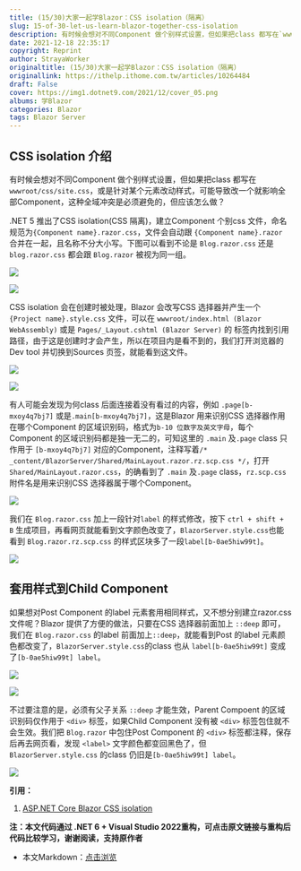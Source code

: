 ```yaml
---
title: (15/30)大家一起学Blazor：CSS isolation（隔离）
slug: 15-of-30-let-us-learn-blazor-together-css-isolation
description: 有时候会想对不同Component 做个别样式设置，但如果把class 都写在`wwwroot/css/site.css`，或是针对某个元素改动样式，可能导致改一个就影响全部Component，这种全域冲突是必须避免的，但应该怎么做？
date: 2021-12-18 22:35:17
copyright: Reprint
author: StrayaWorker
originaltitle: (15/30)大家一起学Blazor：CSS isolation（隔离）
originallink: https://ithelp.ithome.com.tw/articles/10264484
draft: False
cover: https://img1.dotnet9.com/2021/12/cover_05.png
albums: 学Blazor
categories: Blazor
tags: Blazor Server
---
```


## CSS isolation 介绍

有时候会想对不同Component 做个别样式设置，但如果把class 都写在`wwwroot/css/site.css`，或是针对某个元素改动样式，可能导致改一个就影响全部Component，这种全域冲突是必须避免的，但应该怎么做？

.NET 5 推出了CSS isolation(CSS 隔离)，建立Component 个别css 文件，命名规范为`{Component name}.razor.css`，文件会自动跟 `{Component name}.razor` 合并在一起，且名称不分大小写。下图可以看到不论是 `Blog.razor.css` 还是 `blog.razor.css` 都会跟 `Blog.razor` 被视为同一组。

![](https://img1.dotnet9.com/2021/12/2401.png)

![](https://img1.dotnet9.com/2021/12/2402.png)

CSS isolation 会在创建时被处理，Blazor 会改写CSS 选择器并产生一个 `{Project name}.style.css` 文件，可以在 `wwwroot/index.html (Blazor WebAssembly)` 或是 `Pages/_Layout.cshtml (Blazor Server)` 的 <head> 标签内找到引用路径，由于这是创建时才会产生，所以在项目内是看不到的，我们打开浏览器的Dev tool 并切换到Sources 页签，就能看到这文件。

![](https://img1.dotnet9.com/2021/12/2403.png)

![](https://img1.dotnet9.com/2021/12/2404.png)

有人可能会发现为何class 后面连接着没有看过的内容，例如 `.page[b-mxoy4q7bj7]` 或是`.main[b-mxoy4q7bj7]`，这是Blazor 用来识别CSS 选择器作用在哪个Component 的区域识别码，格式为`b-10 位数字及英文字母`，每个Component 的区域识别码都是独一无二的，可知这里的 `.main` 及`.page` class 只作用于 `[b-mxoy4q7bj7]` 对应的Component，注释写着`/* _content/BlazorServer/Shared/MainLayout.razor.rz.scp.css */`，打开`Shared/MainLayout.razor.css`，的确看到了 `.main` 及`.page` class，`rz.scp.css`附件名是用来识别CSS 选择器属于哪个Component。

![](https://img1.dotnet9.com/2021/12/2405.png)

我们在 `Blog.razor.css` 加上一段针对`label` 的样式修改，按下 `ctrl + shift + B` 生成项目，再看网页就能看到文字颜色改变了，`BlazorServer.style.css`也能看到 `Blog.razor.rz.scp.css` 的样式区块多了一段`label[b-0ae5hiw99t]`。

![](https://img1.dotnet9.com/2021/12/2406.png)

## 套用样式到Child Component

如果想对Post Component 的label 元素套用相同样式，又不想分别建立razor.css 文件呢？Blazor 提供了方便的做法，只要在CSS 选择器前面加上 `::deep` 即可，我们在 `Blog.razor.css` 的label 前面加上`::deep`，就能看到Post 的label 元素颜色都改变了，`BlazorServer.style.css`的class 也从 `label[b-0ae5hiw99t]` 变成了`[b-0ae5hiw99t] label`。

![](https://img1.dotnet9.com/2021/12/2407.png)

![](https://img1.dotnet9.com/2021/12/2408.png)

不过要注意的是，必须有父子关系 `::deep` 才能生效，Parent Compoent 的区域识别码仅作用于 `<div>` 标签，如果Child Component 没有被 `<div>` 标签包住就不会生效。我们把 `Blog.razor` 中包住Post Component 的 `<div>` 标签都注释，保存后再去网页看，发现 `<label>` 文字颜色都变回黑色了，但 `BlazorServer.style.css` 的class 仍旧是`[b-0ae5hiw99t] label`。

![](https://img1.dotnet9.com/2021/12/2409.png)

**引用：**

1. [ASP.NET Core Blazor CSS isolation](https://docs.microsoft.com/en-us/aspnet/core/blazor/components/css-isolation?view=aspnetcore-5.0)

**注：本文代码通过 .NET 6 + Visual Studio 2022重构，可点击原文链接与重构后代码比较学习，谢谢阅读，支持原作者**

- 本文Markdown：[点击浏览](https://github.com/dotnet9/Assets.Dotnet9/blob/main/2021/12/2021-12-18_02.md)
